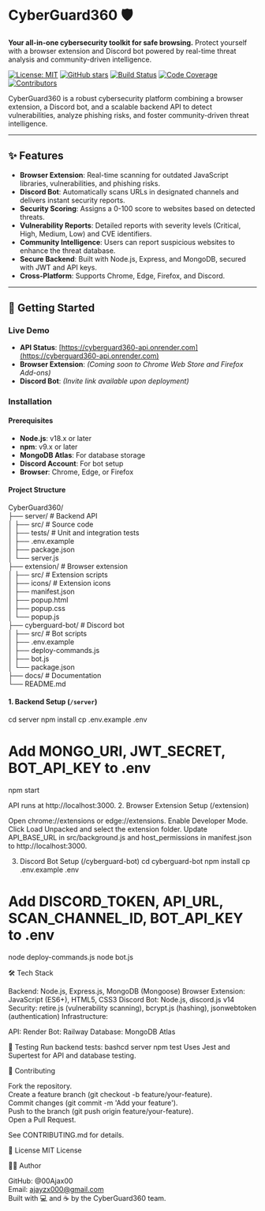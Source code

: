 # CyberGuard360 🛡️

**Your all-in-one cybersecurity toolkit for safe browsing.** Protect yourself with a browser extension and Discord bot powered by real-time threat analysis and community-driven intelligence.

[![License: MIT](https://img.shields.io/badge/License-MIT-yellow.svg)](https://opensource.org/licenses/MIT)
[![GitHub stars](https://img.shields.io/github/stars/00Ajax00/CyberGuard360?style=social)](https://github.com/00Ajax00/CyberGuard360/stargazers)
[![Build Status](https://img.shields.io/github/workflow/status/00Ajax00/CyberGuard360/CI)](https://github.com/00Ajax00/CyberGuard360/actions)
[![Code Coverage](https://img.shields.io/codecov/c/github/00Ajax00/CyberGuard360)](https://codecov.io/gh/00Ajax00/CyberGuard360)
[![Contributors](https://img.shields.io/github/contributors/00Ajax00/CyberGuard360)](https://github.com/00Ajax00/CyberGuard360/graphs/contributors)

CyberGuard360 is a robust cybersecurity platform combining a browser extension, a Discord bot, and a scalable backend API to detect vulnerabilities, analyze phishing risks, and foster community-driven threat intelligence.

---

## ✨ Features

- **Browser Extension**: Real-time scanning for outdated JavaScript libraries, vulnerabilities, and phishing risks.
- **Discord Bot**: Automatically scans URLs in designated channels and delivers instant security reports.
- **Security Scoring**: Assigns a 0-100 score to websites based on detected threats.
- **Vulnerability Reports**: Detailed reports with severity levels (Critical, High, Medium, Low) and CVE identifiers.
- **Community Intelligence**: Users can report suspicious websites to enhance the threat database.
- **Secure Backend**: Built with Node.js, Express, and MongoDB, secured with JWT and API keys.
- **Cross-Platform**: Supports Chrome, Edge, Firefox, and Discord.

---

## 🚀 Getting Started

### Live Demo
- **API Status**: [https://cyberguard360-api.onrender.com](https://cyberguard360-api.onrender.com)
- **Browser Extension**: *(Coming soon to Chrome Web Store and Firefox Add-ons)*
- **Discord Bot**: *(Invite link available upon deployment)*

### Installation

#### Prerequisites
- **Node.js**: v18.x or later
- **npm**: v9.x or later
- **MongoDB Atlas**: For database storage
- **Discord Account**: For bot setup
- **Browser**: Chrome, Edge, or Firefox

#### Project Structure
CyberGuard360/<br>
├── server/                    # Backend API<br>
│   ├── src/                   # Source code<br>
│   ├── tests/                 # Unit and integration tests<br>
│   ├── .env.example<br>
│   ├── package.json<br>
│   └── server.js<br>
├── extension/                 # Browser extension<br>
│   ├── src/                   # Extension scripts<br>
│   ├── icons/                 # Extension icons<br>
│   ├── manifest.json<br>
│   ├── popup.html<br>
│   ├── popup.css<br>
│   └── popup.js<br>
├── cyberguard-bot/            # Discord bot<br>
│   ├── src/                   # Bot scripts<br>
│   ├── .env.example<br>
│   ├── deploy-commands.js<br>
│   ├── bot.js<br>
│   └── package.json<br>
├── docs/                      # Documentation<br>
└── README.md<br>


#### 1. Backend Setup (`/server`)

cd server
npm install
cp .env.example .env
# Add MONGO_URI, JWT_SECRET, BOT_API_KEY to .env
npm start 

API runs at http://localhost:3000.
2. Browser Extension Setup (/extension)

Open chrome://extensions or edge://extensions.
Enable Developer Mode.
Click Load Unpacked and select the extension folder.
Update API_BASE_URL in src/background.js and host_permissions in manifest.json to http://localhost:3000.

3. Discord Bot Setup (/cyberguard-bot)
cd cyberguard-bot
npm install
cp .env.example .env
# Add DISCORD_TOKEN, API_URL, SCAN_CHANNEL_ID, BOT_API_KEY to .env
node deploy-commands.js
node bot.js

🛠️ Tech Stack

Backend: Node.js, Express.js, MongoDB (Mongoose)
Browser Extension: JavaScript (ES6+), HTML5, CSS3
Discord Bot: Node.js, discord.js v14
Security: retire.js (vulnerability scanning), bcrypt.js (hashing), jsonwebtoken (authentication)
Infrastructure:

API: Render
Bot: Railway
Database: MongoDB Atlas

🧪 Testing
Run backend tests:
bashcd server
npm test
Uses Jest and Supertest for API and database testing.

🤝 Contributing

Fork the repository.<br>
Create a feature branch (git checkout -b feature/your-feature).<br>
Commit changes (git commit -m 'Add your feature').<br>
Push to the branch (git push origin feature/your-feature).<br>
Open a Pull Request.

See CONTRIBUTING.md for details.

📜 License
MIT License

👨‍💻 Author

GitHub: @00Ajax00<br>
Email: ajayzx000@gmail.com<br>
Built with 💻 and ☕ by the CyberGuard360 team.

